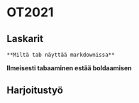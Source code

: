 # OT2021

## Laskarit
	**Miltä tab näyttää markdownissa**
**Ilmeisesti tabaaminen estää boldaamisen**

## Harjoitustyö
